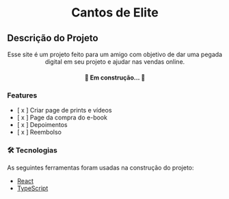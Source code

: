 <h1 align="center">Cantos de Elite</h1>

## Descrição do Projeto

<p align="center">Esse site é um projeto feito para um amigo com objetivo de dar uma pegada digital em seu projeto e ajudar nas vendas online.</p>

<h4 align="center"> 
	🚧  Em construção...  🚧
</h4>

### Features

- [ x ] Criar page de prints e vídeos
- [ x ] Page da compra do e-book
- [ x ] Depoimentos
- [ x ] Reembolso

### 🛠 Tecnologias

As seguintes ferramentas foram usadas na construção do projeto:

- [React](https://pt-br.reactjs.org/)
- [TypeScript](https://www.typescriptlang.org/)
